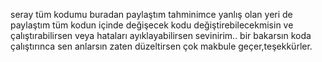 seray tüm kodumu buradan paylaştım tahminimce yanlış olan yeri de paylaştım tüm kodun içinde değişecek kodu değiştirebilecekmisin ve çalıştırabilirsen veya hataları ayıklayabilirsen sevinirim..
bir bakarsın koda çalıştırınca sen anlarsın zaten düzeltirsen çok makbule geçer,teşekkürler.
